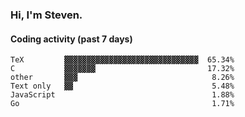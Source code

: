 ### Hi, I'm Steven.

#### Coding activity (past 7 days)
```
TeX         ▓▓▓▓▓▓▓▓▓▓▓▓▓▓▓▓▓▓▓▓▓▓▓▓▓▓▓▓▓▓  65.34%
C           ▓▓▓▓▓▓▓                         17.32%
other       ▓▓▓                              8.26%
Text only   ▓▓                               5.48%
JavaScript                                   1.88%
Go                                           1.71%
```
